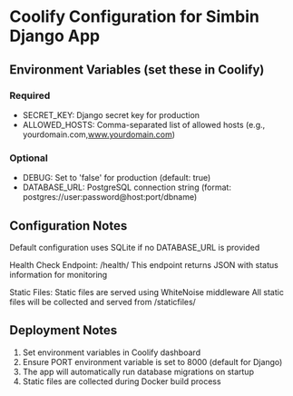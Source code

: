 # Coolify Configuration for Simbin Django App

## Environment Variables (set these in Coolify)

### Required
- SECRET_KEY: Django secret key for production
- ALLOWED_HOSTS: Comma-separated list of allowed hosts (e.g., yourdomain.com,www.yourdomain.com)

### Optional
- DEBUG: Set to 'false' for production (default: true)
- DATABASE_URL: PostgreSQL connection string (format: postgres://user:password@host:port/dbname)

## Configuration Notes

Default configuration uses SQLite if no DATABASE_URL is provided

Health Check Endpoint: /health/
This endpoint returns JSON with status information for monitoring

Static Files:
Static files are served using WhiteNoise middleware
All static files will be collected and served from /staticfiles/

## Deployment Notes

1. Set environment variables in Coolify dashboard
2. Ensure PORT environment variable is set to 8000 (default for Django)
3. The app will automatically run database migrations on startup
4. Static files are collected during Docker build process
